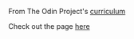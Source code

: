 From The Odin Project's [curriculum](http://www.theodinproject.com/courses/web-development-101/lessons/html-css)

Check out the page [here](/index.html)